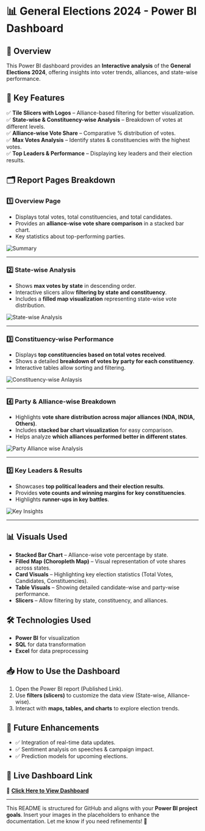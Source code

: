 # 📊 General Elections 2024 - Power BI Dashboard

## 🚀 Overview
This Power BI dashboard provides an **Interactive analysis** of the **General Elections 2024**, offering insights into voter trends, alliances, and state-wise performance.

## 📌 Key Features
✅ **Tile Slicers with Logos** – Alliance-based filtering for better visualization.  
✅ **State-wise & Constituency-wise Analysis** – Breakdown of votes at different levels.  
✅ **Alliance-wise Vote Share** – Comparative % distribution of votes.  
✅ **Max Votes Analysis** – Identify states & constituencies with the highest votes.  
✅ **Top Leaders & Performance** – Displaying key leaders and their election results.  

## 🗂 Report Pages Breakdown

### **1️⃣ Overview Page**
- Displays total votes, total constituencies, and total candidates.
- Provides an **alliance-wise vote share comparison** in a stacked bar chart.
- Key statistics about top-performing parties.

![Summary](https://github.com/user-attachments/assets/09031463-9874-4278-897a-2ad7b297c4c8)


---

### **2️⃣ State-wise Analysis**
- Shows **max votes by state** in descending order.
- Interactive slicers allow **filtering by state and constituency**.
- Includes a **filled map visualization** representing state-wise vote distribution.

![State-wise Analysis](https://github.com/user-attachments/assets/24dfeab6-ba18-4b77-b396-27dc978ce871)


---

### **3️⃣ Constituency-wise Performance**
- Displays **top constituencies based on total votes received**.
- Shows a detailed **breakdown of votes by party for each constituency**.
- Interactive tables allow sorting and filtering.

![Constituency-wise Anlaysis](https://github.com/user-attachments/assets/bc3cfb9c-68ed-4e67-b17a-47c6e406721b)


---

### **4️⃣ Party & Alliance-wise Breakdown**
- Highlights **vote share distribution across major alliances (NDA, INDIA, Others)**.
- Includes **stacked bar chart visualization** for easy comparison.
- Helps analyze **which alliances performed better in different states**.

![Party   Alliance wise Analysis](https://github.com/user-attachments/assets/739a2179-dee4-464e-8e07-9acb37411db3)


---

### **5️⃣ Key Leaders & Results**
- Showcases **top political leaders and their election results**.
- Provides **vote counts and winning margins for key constituencies**.
- Highlights **runner-ups in key battles**.

![Key Insights](https://github.com/user-attachments/assets/2386ac82-5031-4206-ab8f-80a6dd3a8ccb)


---

## 📊 Visuals Used
- **Stacked Bar Chart** – Alliance-wise vote percentage by state.  
- **Filled Map (Choropleth Map)** – Visual representation of vote shares across states.  
- **Card Visuals** – Highlighting key election statistics (Total Votes, Candidates, Constituencies).  
- **Table Visuals** – Showing detailed candidate-wise and party-wise performance.  
- **Slicers** – Allow filtering by state, constituency, and alliances.  

## 🛠 Technologies Used
- **Power BI** for visualization  
- **SQL** for data transformation  
- **Excel** for data preprocessing  

## 📥 How to Use the Dashboard
1. Open the Power BI report (Published Link).  
2. Use **filters (slicers)** to customize the data view (State-wise, Alliance-wise).  
3. Interact with **maps, tables, and charts** to explore election trends.  

## 🎯 Future Enhancements
- ✅ Integration of real-time data updates.  
- ✅ Sentiment analysis on speeches & campaign impact.  
- ✅ Prediction models for upcoming elections.  

## 📌 Live Dashboard Link
🔗 **[Click Here to View Dashboard](your-published-powerbi-link)**  

---

This README is structured for GitHub and aligns with your **Power BI project goals**. Insert your images in the placeholders to enhance the documentation. Let me know if you need refinements! 🚀
